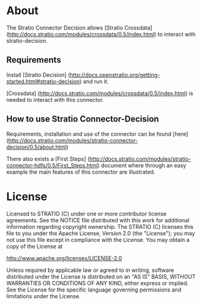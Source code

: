 # About #

The Stratio Connector Decision allows [Stratio Crossdata] (<http://docs.stratio.com/modules/crossdata/0.5/index.html>) to interact with stratio-decision.

## Requirements ##

Install [Stratio Decision] (http://docs.openstratio.org/getting-started.html#stratio-decision) and run it. 

[Crossdata] (http://docs.stratio.com/modules/crossdata/0.5/index.html) is needed to interact with this connector.

## How to use Stratio Connector-Decision ##

Requirements, installation and use of the connector can be found [here] (<http://docs.stratio.com/modules/stratio-connector-decision/0.5/about.html>)

There also exists a [First Steps] (<http://docs.stratio.com/modules/stratio-connector-hdfs/0.5/First_Steps.html>) document where through an easy example the main features of this connector are illustrated.

# License #

Licensed to STRATIO (C) under one or more contributor license agreements.
See the NOTICE file distributed with this work for additional information
regarding copyright ownership.  The STRATIO (C) licenses this file
to you under the Apache License, Version 2.0 (the
"License"); you may not use this file except in compliance
with the License.  You may obtain a copy of the License at

  http://www.apache.org/licenses/LICENSE-2.0

Unless required by applicable law or agreed to in writing,
software distributed under the License is distributed on an
"AS IS" BASIS, WITHOUT WARRANTIES OR CONDITIONS OF ANY
KIND, either express or implied.  See the License for the
specific language governing permissions and limitations
under the License.


